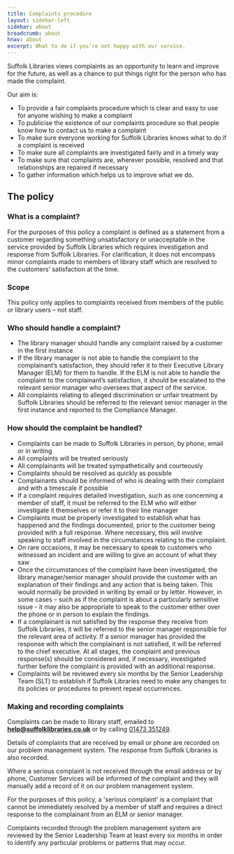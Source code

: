 ```yaml
---
title: Complaints procedure
layout: sidebar-left
sidebar: about
breadcrumb: about
hnav: about
excerpt: What to do if you’re not happy with our service.
---
```


Suffolk Libraries views complaints as an opportunity to learn and improve for the future, as well as a chance to put things right for the person who has made the complaint.

Our aim is:

* To provide a fair complaints procedure which is clear and easy to use for anyone wishing to make a complaint
* To publicise the existence of our complaints procedure so that people know how to contact us to make a complaint
* To make sure everyone working for Suffolk Libraries knows what to do if a complaint is received
* To make sure all complaints are investigated fairly and in a timely way
* To make sure that complaints are, wherever possible, resolved and that relationships are repaired if necessary
* To gather information which helps us to improve what we do.

## The policy

### What is a complaint?

For the purposes of this policy a complaint is defined as a statement from a customer regarding something unsatisfactory or unacceptable in the service provided by Suffolk Libraries which requires investigation and response from Suffolk Libraries. For clarification, it does not encompass minor complaints made to members of library staff which are resolved to the customers’ satisfaction at the time.

### Scope

This policy only applies to complaints received from members of the public or library users – not staff.

### Who should handle a complaint?

* The library manager should handle any complaint raised by a customer in the first instance
* If the library manager is not able to handle the complaint to the complainant’s satisfaction, they should refer it to their Executive Library Manager (ELM) for them to handle. If the ELM is not able to handle the complaint to the complainant’s satisfaction, it should be escalated to the relevant senior manager who oversees that aspect of the service.
* All complaints relating to alleged discrimination or unfair treatment by Suffolk Libraries should be referred to the relevant senior manager in the first instance and reported to the Compliance Manager.

### How should the complaint be handled?

* Complaints can be made to Suffolk Libraries in person, by phone, email or in writing
* All complaints will be treated seriously
* All complainants will be treated sympathetically and courteously
* Complaints should be resolved as quickly as possible
* Complainants should be informed of who is dealing with their complaint and with a timescale if possible
* If a complaint requires detailed investigation, such as one concerning a member of staff, it must be referred to the ELM who will either investigate it themselves or refer it to their line manager
* Complaints must be properly investigated to establish what has happened and the findings documented, prior to the customer being provided with a full response. Where necessary, this will involve speaking to staff involved in the circumstances relating to the complaint.
* On rare occasions, it may be necessary to speak to customers who witnessed an incident and are willing to give an account of what they saw
* Once the circumstances of the complaint have been investigated, the library manager/senior manager should provide the customer with an explanation of their findings and any action that is being taken. This would normally be provided in writing by email or by letter. However, in some cases – such as if the complaint is about a particularly sensitive issue - it may also be appropriate to speak to the customer either over the phone or in person to explain the findings.
* If a complainant is not satisfied by the response they receive from Suffolk Libraries, it will be referred to the senior manager responsible for the relevant area of activity. If a senior manager has provided the response with which the complainant is not satisfied, it will be referred to the chief executive. At all stages, the complaint and previous response(s) should be considered and, if necessary, investigated further before the complaint is provided with an additional response.
* Complaints will be reviewed every six months by the Senior Leadership Team (SLT) to establish if Suffolk Libraries need to make any changes to its policies or procedures to prevent repeat occurrences.

### Making and recording complaints

Complaints can be made to library staff, emailed to **help@suffolklibraries.co.uk** or by calling [01473 351249](tel:01473351249).

Details of complaints that are received by email or phone are recorded on our problem management system. The response from Suffolk Libraries is also recorded.

Where a serious complaint is not received through the email address or by phone, Customer Services will be informed of the complaint and they will manually add a record of it on our problem management system.

For the purposes of this policy, a 'serious complaint' is a complaint that cannot be immediately resolved by a member of staff and requires a direct response to the complainant from an ELM or senior manager.

Complaints recorded through the problem management system are reviewed by the Senior Leadership Team at least every six months in order to identify any particular problems or patterns that may occur.
